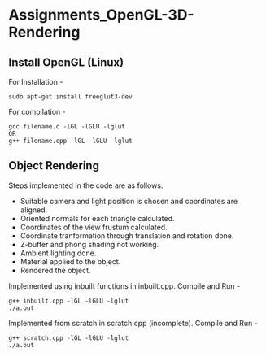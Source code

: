 # Assignments_OpenGL-3D-Rendering

## Install OpenGL (Linux)
For Installation - 
```
sudo apt-get install freeglut3-dev
```
For compilation - 
```
gcc filename.c -lGL -lGLU -lglut
OR
g++ filename.cpp -lGL -lGLU -lglut
```

## Object Rendering

Steps implemented in the code are as follows.

- Suitable camera and light position is chosen and coordinates are aligned.
- Oriented normals for each triangle calculated.
- Coordinates of the view frustum calculated.
- Coordinate tranformation through translation and rotation done.
- Z-buffer and phong shading not working.
- Ambient lighting done.
- Material applied to the object.
- Rendered the object.

Implemented using inbuilt functions in inbuilt.cpp.
Compile and Run - 
```
g++ inbuilt.cpp -lGL -lGLU -lglut
./a.out
```

Implemented from scratch in scratch.cpp (incomplete).
Compile and Run - 
```
g++ scratch.cpp -lGL -lGLU -lglut
./a.out
```
